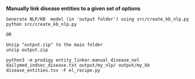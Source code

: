
**Manually link disease entities to a given set of options**

```
Generate NLP/KB  model (in 'output folder') using src/create_kb_nlp.py 
python src/create_kb_nlp.py

OR

Unzip "output.zip" to the main folder
unzip output.zip

```


```
python3 -m prodigy entity_linker.manual disease_nel dailymed_indsec_disease.txt output/my_nlp/ output/my_kb disease_entities.tsv -F el_recipe.py
```
